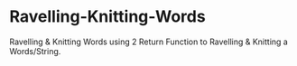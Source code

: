 # Ravelling-Knitting-Words

Ravelling & Knitting Words using 2 Return Function to Ravelling & Knitting a Words/String.
